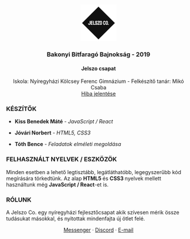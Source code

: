 

<p align="center">
  <img height="100" width="100" alt="Logo" src="favicon.png" />
  <h3 align="center">Bakonyi Bitfaragó Bajnokság - 2019</h3>
  <h4 align="center">Jelszo csapat </h4>
  <p align="center">
    Iskola: Nyíregyházi Kölcsey Ferenc Gimnázium - Felkészítő tanár: Mikó Csaba
    <br />
    <a href="https://github.com/jelszo-co/b3-2019/issues">Hiba jelentése</a>
  </p>
</p>

### KÉSZÍTŐK

- **Kiss Benedek Máté** - <i> JavaScript / React </i>

- **Jóvári Norbert** - <i> HTML5, CSS3 </i>

- **Tóth Bence** - <i> Feladatok elméleti megoldása </i>

### FELHASZNÁLT NYELVEK / ESZKÖZÖK
Minden esetben a lehető legtisztább, legátláthatóbb, legegyszerűbb kód megírására törkedtünk. Az alap <b> HTML5 </b> és <b> CSS3 </b> nyelvek mellett használtunk még <b> JavaScript / React</b>-et is.

### RÓLUNK
<p>
A Jelszo Co. egy nyíregyházi fejlesztőcsapat akik szívesen mérik össze tudásukat másokkal, és nyitottak mindenfajta új ötlet felé.
<br />
<p align="center">
<a href="https://m.me/jelszoco">Messenger</a>
·
<a href="https://discord.gg/akeTTJy">Discord</a>
·
<a href="mailto:support@jelszo.co">E-mail</a>
</p>
</p>
